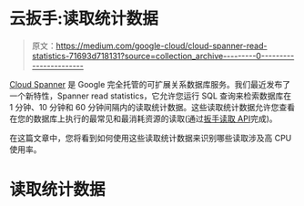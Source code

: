 # 云扳手:读取统计数据

> 原文：<https://medium.com/google-cloud/cloud-spanner-read-statistics-71693d718131?source=collection_archive---------0----------------------->

[Cloud Spanner](https://cloud.google.com/spanner) 是 Google 完全托管的可扩展关系数据库服务。我们最近发布了一个新特性，Spanner read statistics，它允许您运行 SQL 查询来检索数据库在 1 分钟、10 分钟和 60 分钟间隔内的读取统计数据。这些读取统计数据允许您查看在您的数据库上执行的最常见和最消耗资源的读取(通过[扳手读取 API](https://cloud.google.com/spanner/docs/reads)完成)。

在这篇文章中，您将看到如何使用这些读取统计数据来识别哪些读取涉及高 CPU 使用率。

# 读取统计数据